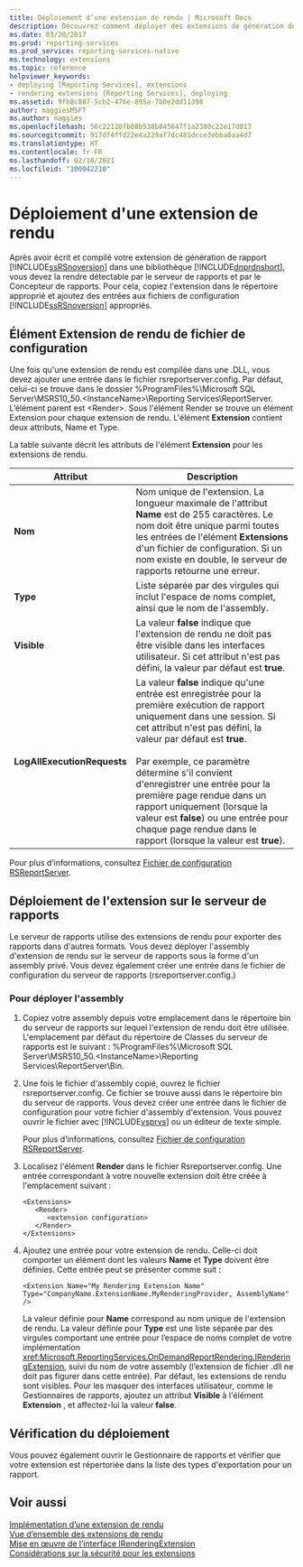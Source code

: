 ```yaml
---
title: Déploiement d’une extension de rendu | Microsoft Docs
description: Découvrez comment déployer des extensions de génération de rapport. Consultez les entrées de fichiers config à ajouter pour que le serveur de rapports et le concepteur de rapports localise l’extension.
ms.date: 03/20/2017
ms.prod: reporting-services
ms.prod_service: reporting-services-native
ms.technology: extensions
ms.topic: reference
helpviewer_keywords:
- deploying [Reporting Services], extensions
- rendering extensions [Reporting Services], deploying
ms.assetid: 9fb8c887-5cb2-476e-895a-7b0e2dd11398
author: maggiesMSFT
ms.author: maggies
ms.openlocfilehash: 56c22120fb08b538b845647f1a2300c22e17d017
ms.sourcegitcommit: 917df4ffd22e4a229af7dc481dcce3ebba0aa4d7
ms.translationtype: HT
ms.contentlocale: fr-FR
ms.lasthandoff: 02/10/2021
ms.locfileid: "100042210"
---
```

# <a name="deploying-a-rendering-extension"></a>Déploiement d'une extension de rendu
  Après avoir écrit et compilé votre extension de génération de rapport [!INCLUDE[ssRSnoversion](../../../includes/ssrsnoversion-md.md)] dans une bibliothèque [!INCLUDE[dnprdnshort](../../../includes/dnprdnshort-md.md)], vous devez la rendre détectable par le serveur de rapports et par le Concepteur de rapports. Pour cela, copiez l'extension dans le répertoire approprié et ajoutez des entrées aux fichiers de configuration [!INCLUDE[ssRSnoversion](../../../includes/ssrsnoversion-md.md)] appropriés.  
  
## <a name="configuration-file-rendering-extension-element"></a>Élément Extension de rendu de fichier de configuration  
 Une fois qu'une extension de rendu est compilée dans une .DLL, vous devez ajouter une entrée dans le fichier rsreportserver.config. Par défaut, celui-ci se trouve dans le dossier %ProgramFiles%\Microsoft SQL Server\MSRS10_50.\<InstanceName>\Reporting Services\ReportServer. L’élément parent est \<Render>. Sous l'élément Render se trouve un élément Extension pour chaque extension de rendu. L'élément **Extension** contient deux attributs, Name et Type.  
  
 La table suivante décrit les attributs de l'élément **Extension** pour les extensions de rendu.  
  
|Attribut|Description|  
|---------------|-----------------|  
|**Nom**|Nom unique de l'extension. La longueur maximale de l'attribut **Name** est de 255 caractères. Le nom doit être unique parmi toutes les entrées de l'élément **Extensions** d'un fichier de configuration. Si un nom existe en double, le serveur de rapports retourne une erreur.|  
|**Type**|Liste séparée par des virgules qui inclut l'espace de noms complet, ainsi que le nom de l'assembly.|  
|**Visible**|La valeur **false** indique que l'extension de rendu ne doit pas être visible dans les interfaces utilisateur. Si cet attribut n'est pas défini, la valeur par défaut est **true**.|  
|**LogAllExecutionRequests**|La valeur **false** indique qu'une entrée est enregistrée pour la première exécution de rapport uniquement dans une session. Si cet attribut n'est pas défini, la valeur par défaut est **true**.<br /><br /> Par exemple, ce paramètre détermine s'il convient d'enregistrer une entrée pour la première page rendue dans un rapport uniquement (lorsque la valeur est **false**) ou une entrée pour chaque page rendue dans le rapport (lorsque la valeur est **true**).|  
  
 Pour plus d’informations, consultez [Fichier de configuration RSReportServer](../../../reporting-services/report-server/rsreportserver-config-configuration-file.md).  
  
## <a name="deploying-the-extension-to-the-report-server"></a>Déploiement de l'extension sur le serveur de rapports  
 Le serveur de rapports utilise des extensions de rendu pour exporter des rapports dans d'autres formats. Vous devez déployer l'assembly d'extension de rendu sur le serveur de rapports sous la forme d'un assembly privé. Vous devez également créer une entrée dans le fichier de configuration du serveur de rapports (rsreportserver.config.)  
  
### <a name="to-deploy-the-assembly"></a>Pour déployer l'assembly  
  
1.  Copiez votre assembly depuis votre emplacement dans le répertoire bin du serveur de rapports sur lequel l'extension de rendu doit être utilisée. L'emplacement par défaut du répertoire de Classes du serveur de rapports est le suivant : %ProgramFiles%\Microsoft SQL Server\MSRS10_50.\<InstanceName>\Reporting Services\ReportServer\Bin.  
  
2.  Une fois le fichier d'assembly copié, ouvrez le fichier rsreportserver.config. Ce fichier se trouve aussi dans le répertoire bin du serveur de rapports. Vous devez créer une entrée dans le fichier de configuration pour votre fichier d'assembly d'extension. Vous pouvez ouvrir le fichier avec [!INCLUDE[vsprvs](../../../includes/vsprvs-md.md)] ou un éditeur de texte simple.  
  
     Pour plus d’informations, consultez [Fichier de configuration RSReportServer](../../../reporting-services/report-server/rsreportserver-config-configuration-file.md).  
  
3.  Localisez l'élément **Render** dans le fichier Rsreportserver.config. Une entrée correspondant à votre nouvelle extension doit être créée à l'emplacement suivant :  
  
    ```  
    <Extensions>  
       <Render>  
          <extension configuration>  
       </Render>  
    </Extensions>  
    ```  
  
4.  Ajoutez une entrée pour votre extension de rendu. Celle-ci doit comporter un élément dont les valeurs **Name** et **Type** doivent être définies. Cette entrée peut se présenter comme suit :  
  
    ```  
    <Extension Name="My Rendering Extension Name" Type="CompanyName.ExtensionName.MyRenderingProvider, AssemblyName" />  
    ```  
  
     La valeur définie pour **Name** correspond au nom unique de l'extension de rendu. La valeur définie pour **Type** est une liste séparée par des virgules comportant une entrée pour l’espace de noms complet de votre implémentation <xref:Microsoft.ReportingServices.OnDemandReportRendering.IRenderingExtension>, suivi du nom de votre assembly (l’extension de fichier .dll ne doit pas figurer dans cette entrée). Par défaut, les extensions de rendu sont visibles. Pour les masquer des interfaces utilisateur, comme le Gestionnaires de rapports, ajoutez un attribut **Visible** à l'élément **Extension** , et affectez-lui la valeur **false**.  
  
## <a name="verifying-the-deployment"></a>Vérification du déploiement  
 Vous pouvez également ouvrir le Gestionnaire de rapports et vérifier que votre extension est répertoriée dans la liste des types d'exportation pour un rapport.  
  
## <a name="see-also"></a>Voir aussi  
 [Implémentation d’une extension de rendu](../../../reporting-services/extensions/rendering-extension/implementing-a-rendering-extension.md)   
 [Vue d’ensemble des extensions de rendu](../../../reporting-services/extensions/rendering-extension/rendering-extensions-overview.md)   
 [Mise en œuvre de l’interface IRenderingExtension](../../../reporting-services/extensions/rendering-extension/implementing-the-irenderingextension-interface.md)   
 [Considérations sur la sécurité pour les extensions](../../../reporting-services/extensions/security-considerations-for-extensions.md)  
  
  
